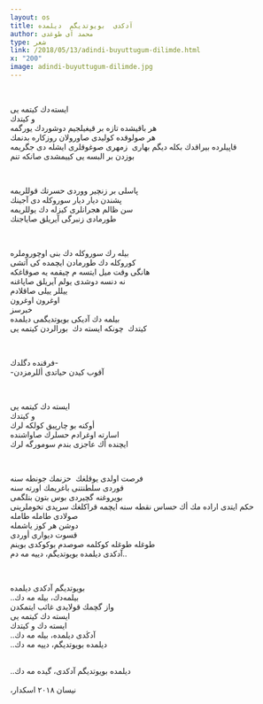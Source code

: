 ```yaml
---
layout: os
title: آدکدی  بویوتدیگم  دیلمده
author: محمد آی طوغدی
type: شعر
link: /2018/05/13/adindi-buyuttugum-dilimde.html
x: "200"
image: adindi-buyuttugum-dilimde.jpg
---
```

<br/>

ایسته دك کیتمه یی  
و کیتدك  
هر باقیشده تازه بر قیغیلجیم دوشوردك یورگمه  
هر صولوقده كولیدی صاورولان روزكاره بدنمك  
قاپیلرده بیراقدك بكله دیگم بهاری  
زمهری صوغوقلری ایشله دی جگریمه  
بوزدن بر البسه یی كییمشدی صانكه تنم 

<br/>

پاسلی بر زنچیر ووردی حسرتك قوللریمه  
پشندن دیار دیار سوروكله دی آجینك  
سن ظالم هجرانلری کیزله دك یوللریمه  
طورمادی زنبرگی آیریلق صایاجنك 

<br/>

بیله رك سوروكله دك بنی اوچوروملره  
كوروكله دك طورمادن ایچمده كی آتشی  
هانگی وقت میل ایتسه م چیقمه یه صوقاغكه   
نه دنسه دوشدی یولم آیریلق صاپاغنه   
ییللر ییلی صاقلادم   
اوغرون اوغرون   
خبرسز   
بیلمه دك آدیكی بویوتدیگمی دیلمده   
كیتدك  
چونكه ایسته دك  
بورالردن كیتمه یی 

<br/>

فرقنده دگلدك-  
-آقوب كیدن حیاتدی أللرمزدن  

<br/>

ایسته دك كیتمه یی   
و كیتدك   
أوكنه بو چارپیق كولكه لرك  
اسارته اوغرادم حسلرك صاواشنده  
ایچنده أك عاجزی بندم سومورگه لرك  

<br/>

فرصت اولدی یوقلغك  
حزنمك جونطه سنه  
قوردی سلطنتنی باغریمك اورته سنه  
بویروغنه گچیردی بوس بتون بنلگمی   
حكم ایتدی اراده مك أك حساس نقطه سنه 
ایچمه قراكلغك سرپدی تخوملرینی   
صولادی طامله طامله  
دوشن هر كوز یاشمله  
قسوت دیواری أوردی  
طوغله طوغله كوكلمه 
  صوصدم 
بوكوكدی بوینم   
آدكدی دیلمده بویوتدیگم، دییه مه دم..  

<br/>

بویوتدیگم آدكدی دیلمده  
..بیلمەدك، بیله مه دك  
واز گچمك قولایدی غائب ایتمكدن  
ایسته دك كیتمه یی  
ایسته دك و كیتدك  
..آدڭدی دیلمده، بیله مه دك  
..دیلمده بویوتدیگم، دییه مه دك  

<br/>
..دیلمده بویوتدیگم آدكدی، گیده مه دك 

<br/>
<br/>
،نیسان ٢٠١٨  
اسكدار  
